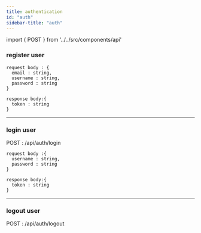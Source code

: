 ```yaml
---
title: authentication
id: "auth"
sidebar-title: "auth"
---
```


import { POST } from '../../src/components/api'

### **register user**

<POST url="/api/auth/register" />

```
request body : {
  email : string,
  username : string,
  password : string
}
```

```
response body:{
  token : string
}
```

___

### **login user**
POST : /api/auth/login

```
request body :{
  username : string,
  password : string
}
```
```
response body:{
  token : string
}
```

___
### **logout user**

POST : /api/auth/logout
